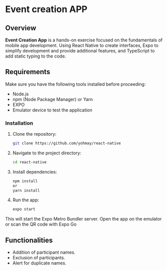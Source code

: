 # Event creation APP

## Overview

**Event Creation App** is a hands-on exercise focused on the fundamentals of mobile app development. Using React Native to create interfaces, Expo to simplify development and provide additional features, and TypeScript to add static typing to the code.

## Requirements

Make sure you have the following tools installed before proceeding:

- Node.js
- npm (Node Package Manager) or Yarn
- EXPO
- Emulator device to test the application

### Installation

1. Clone the repository:

   ```bash
   git clone https://github.com/yohmay/react-native

   ```

2. Navigate to the project directory:

   ```bash
   cd react-native

   ```

3. Install dependencies:

   ```bash
   npm install
   or
   yarn install
   ```

4. Run the app:
   ```bash
   expo start
   ```

This will start the Expo Metro Bundler server. Open the app on the emulator or scan the QR code with Expo Go

## Functionalities

- Addition of participant names.
- Exclusion of participants.
- Alert for duplicate names.
